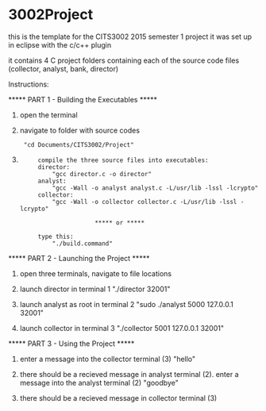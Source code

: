 # 3002Project

this is the template for the CITS3002 2015 semester 1 project
it was set up in eclipse with the c/c++ plugin

it contains 4 C project folders containing each of the source code files (collector, analyst, bank, director)

Instructions:

***** PART 1 - Building the Executables *****

1. open the terminal
2. navigate to folder with source codes

        "cd Documents/CITS3002/Project"

3.      
            compile the three source files into executables:
            director: 
                "gcc director.c -o director"
            analyst: 
                "gcc -Wall -o analyst analyst.c -L/usr/lib -lssl -lcrypto"
            collector: 
                "gcc -Wall -o collector collector.c -L/usr/lib -lssl -lcrypto"
        
                            ***** or *****

            type this:
                "./build.command"


***** PART 2 - Launching the Project *****

1. open three terminals, navigate to file locations

2. launch director in terminal 1
        "./director 32001"

3. launch analyst as root in terminal 2
        "sudo ./analyst 5000 127.0.0.1 32001"

4. launch collector in terminal 3
        "./collector 5001 127.0.0.1 32001"


***** PART 3 - Using the Project *****

1. enter a message into the collector terminal (3)
        "hello"

2. there should be a recieved message in analyst terminal (2). enter a message into the analyst terminal (2)
        "goodbye"

3. there should be a recieved message in collector terminal (3)